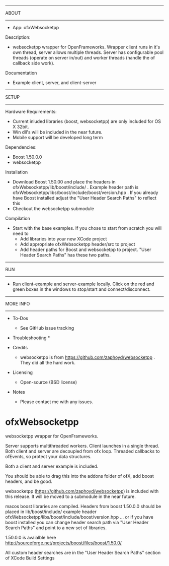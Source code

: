 ************************************************
 ABOUT 
************************************************
* App: ofxWebsocketpp

Description:
* websocketpp wrapper for OpenFrameworks.  Wrapper client runs in it's own thread, server allows multiple threads.  Server has configurable pool threads (operate on server in/out) and worker threads (handle the of callback side work).  


Documentation
* Example client, server, and client-server


************************************************
 SETUP 
************************************************
Hardware Requirements:
* Current inluded libraries (boost, websocketpp) are only included for OS X 32bit.
* Win dll's will be included in the near future.
* Mobile support will be developed long term

Dependencies:
* Boost 1.50.0.0
* websocketpp

Installation
* Download Boost 1.50.00 and place the headers in ofxWebsocketpp/lib/boost/include/ .  Example header path is ofxWebsocketpp/libs/boost/include/boost/version.hpp .  If you already have Boost installed adjust the "User Header Search Paths" to reflect this
* Checkout the websocketpp submodule

Compilation
* Start with the base examples.  If you chose to start from scratch you will need to
  - Add libraries into your new XCode project
  - Add appropriate ofxWebsocketpp header/src to project 
  - Add header paths for Boost and websocketpp to project.  "User Header Search Paths" has these two paths.

************************************************
 RUN 
************************************************

* Run client-example and server-example locally.  Click on the red and green boxes in the windows to stop/start and connect/disconnect.


************************************************
 MORE INFO 
************************************************
* To-Dos
  * See GitHub issue tracking

* Troubleshooting
  * 

* Credits
  * websocketpp is from https://github.com/zaphoyd/websocketpp .  They did all the hard work.

* Licensing
  * Open-source (BSD license)

* Notes
  * Please contact me with any issues.








ofxWebsocketpp
==============

websocketpp wrapper for OpenFrameworks.  

Server supports multithreaded workers.
Client launches in a single thread.
Both client and server are decoupled from ofx loop.  Threaded callbacks to ofEvents, so protect your data structures.

Both a client and server example is included.

You should be able to drag this into the addons folder of ofX, add boost headers, and be good.

websocketpp (https://github.com/zaphoyd/websocketpp) is included with this release.  It will be moved to a submodule in the near future.


macos boost libraries are compiled.  Headers from boost 1.50.0.0 should be placed in 
lib/boost/include/
example header
ofxWebsocketpp/libs/boost/include/boost/version.hpp
... or if you have boost installed you can change header search path via "User Header Search Paths" and point to a new set of libraries.

1.50.0.0 is avaialble here
http://sourceforge.net/projects/boost/files/boost/1.50.0/

All custom header searches are in the "User Header Search Paths" section of XCode Build Settings

